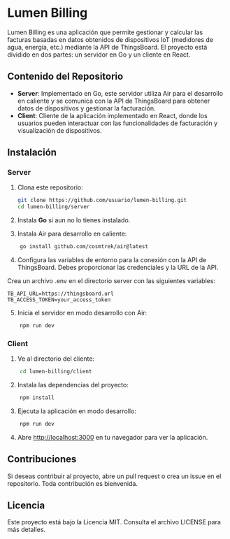 # Lumen Billing

Lumen Billing es una aplicación que permite gestionar y calcular las facturas basadas en datos obtenidos de dispositivos IoT (medidores de agua, energía, etc.) mediante la API de ThingsBoard. El proyecto está dividido en dos partes: un servidor en Go y un cliente en React.

## Contenido del Repositorio

- **Server**: Implementado en Go, este servidor utiliza Air para el desarrollo en caliente y se comunica con la API de ThingsBoard para obtener datos de dispositivos y gestionar la facturación.
- **Client**: Cliente de la aplicación implementado en React, donde los usuarios pueden interactuar con las funcionalidades de facturación y visualización de dispositivos.

## Instalación

### Server

1. Clona este repositorio:
   ```bash
   git clone https://github.com/usuario/lumen-billing.git
   cd lumen-billing/server
    ```
2. Instala **Go** si aun no lo tienes instalado.

3. Instala Air para desarrollo en caliente:
```bash 
    go install github.com/cosmtrek/air@latest
```
4. Configura las variables de entorno para la conexión con la API de ThingsBoard. Debes proporcionar las credenciales y la URL de la API.

Crea un archivo .env en el directorio server con las siguientes variables:
```env
TB_API_URL=https://thingsboard.url
TB_ACCESS_TOKEN=your_access_token
```
5. Inicia el servidor en modo desarrollo con Air:
```bash 
    npm run dev
```

### Client

1. Ve al directorio del cliente:
```bash 
    cd lumen-billing/client
```

2. Instala las dependencias del proyecto:
```bash 
    npm install
```
3. Ejecuta la aplicación en modo desarrollo:
```bash 
    npm run dev
```

4. Abre [http://localhost:3000](http://localhost:3000) en tu navegador para ver la aplicación.

## Contribuciones
Si deseas contribuir al proyecto, abre un pull request o crea un issue en el repositorio. Toda contribución es bienvenida.

## Licencia
Este proyecto está bajo la Licencia MIT. Consulta el archivo LICENSE para más detalles.